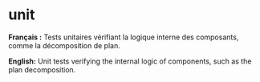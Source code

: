 # unit

**Français :** Tests unitaires vérifiant la logique interne des composants, comme la décomposition de plan.

**English:** Unit tests verifying the internal logic of components, such as the plan decomposition.
